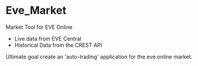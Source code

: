 Eve_Market
==========

Market Tool for EVE Online

 - Live data from EVE Central
 - Historical Data from the CREST API

Ultimate goal create an 'auto-trading' application for the eve online market. 
